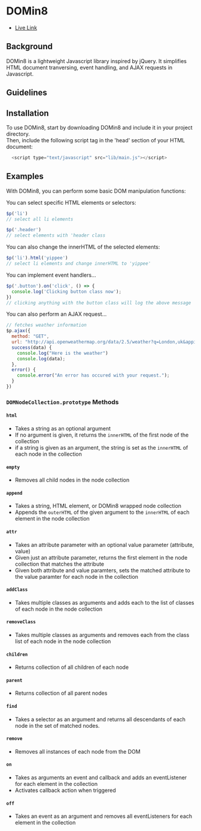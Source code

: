 # DOMin8

* [Live Link](https://dawah-wadah.github.io/DOMin8/)


## Background

DOMin8 is a lightweight Javascript library inspired by jQuery. It simplifies HTML document tranversing, event handling, and AJAX requests in Javascript.

## Guidelines

## Installation

To use DOMin8, start by downloading DOMin8 and include it in your project directory.  
Then, include the following script tag in the 'head' section of your HTML document:

``` javascript
  <script type="text/javascript" src="lib/main.js"></script>
```

## Examples

With DOMin8, you can perform some basic DOM manipulation functions:

You can select specific HTML elements or selectors:

``` javascript
$p('li')
// select all li elements

$p('.header')
// select elements with 'header class
```

You can also change the innerHTML of the selected elements:

``` javascript
$p('li').html('yippee')
// select li elements and change innerHTML to 'yippee'
```

You can implement event handlers...

``` javascript
$p('.button').on('click', () => {
  console.log('Clicking button class now');
})
// clicking anything with the button class will log the above message
```

You can also perform an AJAX request...

``` javascript
// fetches weather information
$p.ajax({
  method: "GET",
  url: "http://api.openweathermap.org/data/2.5/weather?q=London,uk&appid=bcb83c4b54aee8418983c2aff3073b3b",
  success(data) {
    console.log("Here is the weather")
    console.log(data);
  },
  error() {
    console.error("An error has occured with your request.");
  }
})
```

### `DOMNodeCollection.prototype` Methods

#### `html`
* Takes a string as an optional argument
* If no argument is given, it returns the `innerHTML` of the first node of the collection
* if a string is given as an argument, the string is set as the `innerHTML` of each node in the collection

#### `empty`
* Removes all child nodes in the node collection

#### `append`
* Takes a string, HTML element, or DOMin8 wrapped node collection
* Appends the `outerHTML` of the given argument to the `innerHTML` of each element in the node collection

#### `attr`
* Takes an attribute parameter with an optional value parameter (attribute, value)
* Given just an attribute parameter, returns the first element in the node collection that matches the attribute
* Given both attribute and value paramters, sets the matched attribute to the value paramter for each node in the collection

#### `addClass`
* Takes multiple classes as arguments and adds each to the list of classes of each node in the node collection

#### `removeClass`
* Takes multiple classes as arguments and removes each from the class list of each node in the node collection

#### `children`
* Returns collection of all children of each node

#### `parent`
* Returns collection of all parent nodes

#### `find`
* Takes a selector as an argument and returns all descendants of each node in the set of matched nodes.

#### `remove`
* Removes all instances of each node from the DOM

#### `on`
* Takes as arguments an event and callback and adds an eventListener for each element in the collection
* Activates callback action when triggered  

#### `off`
* Takes an event as an argument and removes all eventListeners for each element in the collection

